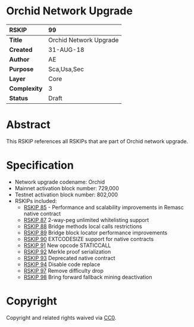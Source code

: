 # Orchid Network Upgrade

|RSKIP          |99           |
| :------------ |:-------------|
|**Title**      |Orchid Network Upgrade |
|**Created**    |31-AUG-18 |
|**Author**     |AE |
|**Purpose**    |Sca,Usa,Sec |
|**Layer**      |Core |
|**Complexity** |3 |
|**Status**     |Draft |

# **Abstract**

This RSKIP references all RSKIPs that are part of Orchid network upgrade.

# **Specification**

- Network upgrade codename: Orchid
- Mainnet activation block number: 729,000
- Testnet activation block number: 802,000
- RSKIPs included:
  - [RSKIP 85](RSKIP85.md) - Performance and scalability improvements in Remasc native contract
  - [RSKIP 87](RSKIP87.md) 2-way-peg unlimited whitelisting support 
  - [RSKIP 88](RSKIP88.md) Bridge methods local calls restrictions
  - [RSKIP 89](RSKIP89.md) Bridge block locator performance improvements
  - [RSKIP 90](RSKIP90.md) EXTCODESIZE support for native contracts
  - [RSKIP 91](RSKIP91.md) New opcode STATICCALL
  - [RSKIP 92](RSKIP92.md) Merkle proof serialization
  - [RSKIP 93](RSKIP93.md) Deprecated native contract
  - [RSKIP 94](RSKIP94.md) Disable code replace
  - [RSKIP 97](RSKIP97.md) Remove difficulty drop
  - [RSKIP 98](RSKIP98.md) Bring forward fallback mining deactivation

# **Copyright**

Copyright and related rights waived via [CC0](https://creativecommons.org/publicdomain/zero/1.0/).
